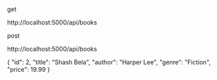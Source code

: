 get

http://localhost:5000/api/books


post 

http://localhost:5000/api/books

{
 "id": 2,
 "title": "Shash Bela",
 "author": "Harper Lee",
 "genre": "Fiction",
 "price": 19.99
}
